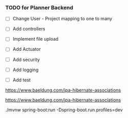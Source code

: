 ### TODO for Planner Backend
- [ ] Change User - Project mapping to one to many 
- [ ] Add controllers
- [ ] Implement file upload
- [ ] Add Actuator
- [ ] Add security
- [ ] Add logging
- [ ] Add test



https://www.baeldung.com/jpa-hibernate-associations

https://www.baeldung.com/jpa-hibernate-associations

./mvnw spring-boot:run -Dspring-boot.run.profiles=dev
